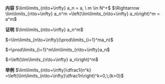 **内容**
$\lim\limits_{n\to+\infty} a_n = a, \ m \in N^+$
$\Rightarrow \lim\limits_{n\to+\infty} a_n^m
=\left(\lim\limits_{n\to+\infty} a_n\right)^m
= a^m$

**证明**
$\lim\limits_{n\to+\infty} a_n^m$

$=\lim\limits_{n\to+\infty}(\prod\limits_{i=1}^ma_n)$

$=\prod\limits_{i=1}^m\lim\limits_{n\to+\infty}a_n$

$=\left(\lim\limits_{n\to+\infty} a_n\right)^m$

**举例**
$\lim\limits_{n\to+\infty}\dfrac1{n^k}
=\left(\lim\limits_{n\to+\infty}\dfrac1n\right)^k=0,\;(k>0)$
